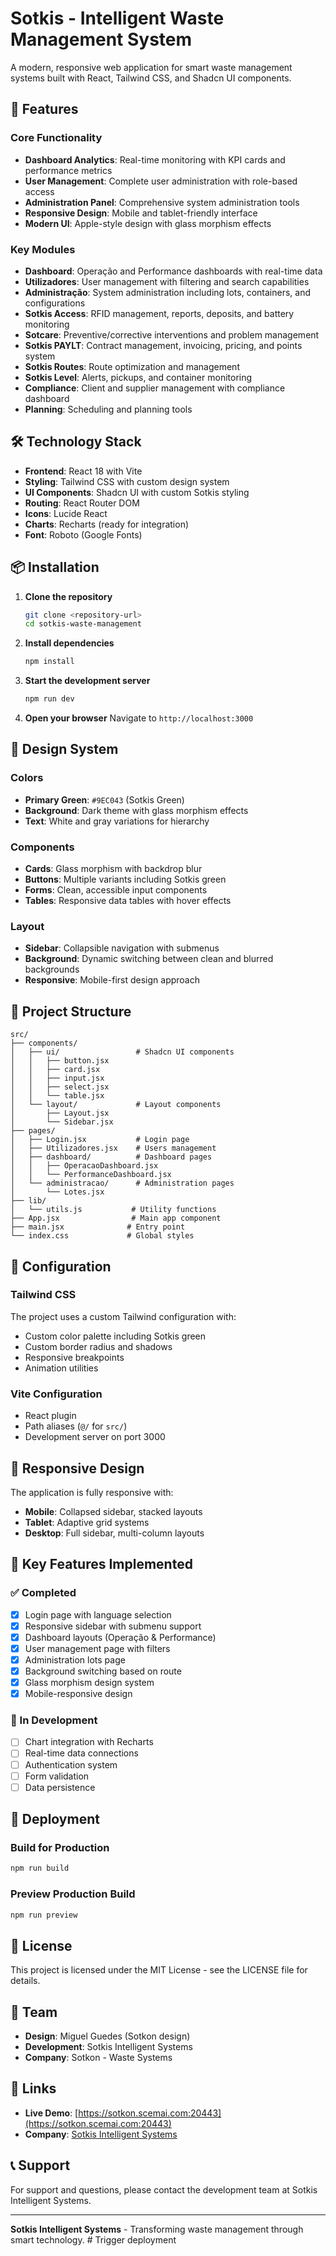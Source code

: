 # Sotkis - Intelligent Waste Management System

A modern, responsive web application for smart waste management systems built with React, Tailwind CSS, and Shadcn UI components.

## 🚀 Features

### Core Functionality
- **Dashboard Analytics**: Real-time monitoring with KPI cards and performance metrics
- **User Management**: Complete user administration with role-based access
- **Administration Panel**: Comprehensive system administration tools
- **Responsive Design**: Mobile and tablet-friendly interface
- **Modern UI**: Apple-style design with glass morphism effects

### Key Modules
- **Dashboard**: Operação and Performance dashboards with real-time data
- **Utilizadores**: User management with filtering and search capabilities
- **Administração**: System administration including lots, containers, and configurations
- **Sotkis Access**: RFID management, reports, deposits, and battery monitoring
- **Sotcare**: Preventive/corrective interventions and problem management
- **Sotkis PAYLT**: Contract management, invoicing, pricing, and points system
- **Sotkis Routes**: Route optimization and management
- **Sotkis Level**: Alerts, pickups, and container monitoring
- **Compliance**: Client and supplier management with compliance dashboard
- **Planning**: Scheduling and planning tools

## 🛠️ Technology Stack

- **Frontend**: React 18 with Vite
- **Styling**: Tailwind CSS with custom design system
- **UI Components**: Shadcn UI with custom Sotkis styling
- **Routing**: React Router DOM
- **Icons**: Lucide React
- **Charts**: Recharts (ready for integration)
- **Font**: Roboto (Google Fonts)

## 📦 Installation

1. **Clone the repository**
   ```bash
   git clone <repository-url>
   cd sotkis-waste-management
   ```

2. **Install dependencies**
   ```bash
   npm install
   ```

3. **Start the development server**
   ```bash
   npm run dev
   ```

4. **Open your browser**
   Navigate to `http://localhost:3000`

## 🎨 Design System

### Colors
- **Primary Green**: `#9EC043` (Sotkis Green)
- **Background**: Dark theme with glass morphism effects
- **Text**: White and gray variations for hierarchy

### Components
- **Cards**: Glass morphism with backdrop blur
- **Buttons**: Multiple variants including Sotkis green
- **Forms**: Clean, accessible input components
- **Tables**: Responsive data tables with hover effects

### Layout
- **Sidebar**: Collapsible navigation with submenus
- **Background**: Dynamic switching between clean and blurred backgrounds
- **Responsive**: Mobile-first design approach

## 📁 Project Structure

```
src/
├── components/
│   ├── ui/                 # Shadcn UI components
│   │   ├── button.jsx
│   │   ├── card.jsx
│   │   ├── input.jsx
│   │   ├── select.jsx
│   │   └── table.jsx
│   └── layout/             # Layout components
│       ├── Layout.jsx
│       └── Sidebar.jsx
├── pages/
│   ├── Login.jsx           # Login page
│   ├── Utilizadores.jsx    # Users management
│   ├── dashboard/          # Dashboard pages
│   │   ├── OperacaoDashboard.jsx
│   │   └── PerformanceDashboard.jsx
│   └── administracao/      # Administration pages
│       └── Lotes.jsx
├── lib/
│   └── utils.js           # Utility functions
├── App.jsx                # Main app component
├── main.jsx              # Entry point
└── index.css             # Global styles
```

## 🔧 Configuration

### Tailwind CSS
The project uses a custom Tailwind configuration with:
- Custom color palette including Sotkis green
- Custom border radius and shadows
- Responsive breakpoints
- Animation utilities

### Vite Configuration
- React plugin
- Path aliases (`@/` for `src/`)
- Development server on port 3000

## 📱 Responsive Design

The application is fully responsive with:
- **Mobile**: Collapsed sidebar, stacked layouts
- **Tablet**: Adaptive grid systems
- **Desktop**: Full sidebar, multi-column layouts

## 🎯 Key Features Implemented

### ✅ Completed
- [x] Login page with language selection
- [x] Responsive sidebar with submenu support
- [x] Dashboard layouts (Operação & Performance)
- [x] User management page with filters
- [x] Administration lots page
- [x] Background switching based on route
- [x] Glass morphism design system
- [x] Mobile-responsive design

### 🚧 In Development
- [ ] Chart integration with Recharts
- [ ] Real-time data connections
- [ ] Authentication system
- [ ] Form validation
- [ ] Data persistence

## 🚀 Deployment

### Build for Production
```bash
npm run build
```

### Preview Production Build
```bash
npm run preview
```

## 📄 License

This project is licensed under the MIT License - see the LICENSE file for details.

## 👥 Team

- **Design**: Miguel Guedes (Sotkon design)
- **Development**: Sotkis Intelligent Systems
- **Company**: Sotkon - Waste Systems

## 🔗 Links

- **Live Demo**: [https://sotkon.scemai.com:20443](https://sotkon.scemai.com:20443)
- **Company**: [Sotkis Intelligent Systems](https://sotkis.com)

## 📞 Support

For support and questions, please contact the development team at Sotkis Intelligent Systems.

---

**Sotkis Intelligent Systems** - Transforming waste management through smart technology. # Trigger deployment
